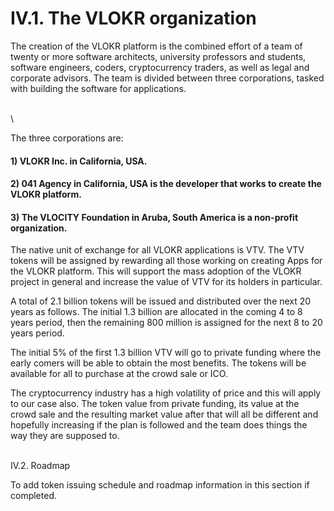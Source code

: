 # IV.1. The VLOKR organization

The creation of the VLOKR platform is the combined effort of a team of twenty or more software architects, university professors and students, software engineers, coders, cryptocurrency traders, as well as legal and corporate advisors. The team is divided between three corporations, tasked with building the software for applications.

\
\


The three corporations are:

#### 1) VLOKR Inc. in California, USA.

#### 2) 041 Agency in California, USA is the developer that works to create the VLOKR platform.

#### 3) The VLOCITY Foundation in Aruba, South America is a non-profit organization.

The native unit of exchange for all VLOKR applications is VTV. The VTV tokens will be assigned by rewarding all those working on creating Apps for the VLOKR platform. This will support the mass adoption of the VLOKR project in general and increase the value of VTV for its holders in particular.

A total of 2.1 billion tokens will be issued and distributed over the next 20 years as follows. The initial 1.3 billion are allocated in the coming 4 to 8 years period, then the remaining 800 million is assigned for the next 8 to 20 years period.

The initial 5% of the first 1.3 billion VTV will go to private funding where the early comers will be able to obtain the most benefits. The tokens will be available for all to purchase at the crowd sale or ICO.

The cryptocurrency industry has a high volatility of price and this will apply to our case also. The token value from private funding, its value at the crowd sale and the resulting market value after that will all be different and hopefully increasing if the plan is followed and the team does things the way they are supposed to.

\
IV.2. Roadmap

To add token issuing schedule and roadmap information in this section if completed.
